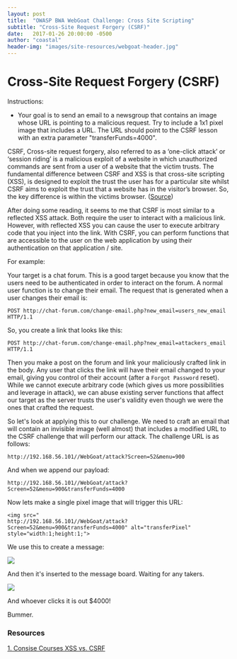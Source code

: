 ```yaml
---
layout: post
title:  "OWASP BWA WebGoat Challenge: Cross Site Scripting"
subtitle: "Cross-Site Request Forgery (CSRF)"
date:   2017-01-26 20:00:00 -0500
author: "coastal"
header-img: "images/site-resources/webgoat-header.jpg"
---
```

# Cross-Site Request Forgery (CSRF)
Instructions:

- Your goal is to send an email to a newsgroup that contains an image whose URL is pointing to a malicious request. Try to include a 1x1 pixel image that includes a URL. The URL should point to the CSRF lesson with an extra parameter "transferFunds=4000".

CSRF, Cross-site request forgery, also referred to as a ‘one-click attack’ or ‘session riding’ is a malicious exploit of a website in which unauthorized commands are sent from a user of a website that the victim trusts. The fundamental difference between CSRF and XSS is that cross-site scripting (XSS), is designed to exploit the trust the user has for a particular site whilst CSRF aims to exploit the trust that a website has in the visitor’s browser. So, the key difference is within the victims browser. ([Source][csrf-xss])

After doing some reading, it seems to me that CSRF is most similar to a reflected XSS attack. Both require the user to interact with a malicious link. However, with reflected XSS you can cause the user to execute arbitrary code that you inject into the link. With CSRF, you can perform functions that are accessible to the user on the web application by using their authentication on that application / site.

For example:

Your target is a chat forum. This is a good target because you know that the users need to be authenticated in order to interact on the forum. A normal user function is to change their email. The request that is generated when a user changes their email is:

```
POST http://chat-forum.com/change-email.php?new_email=users_new_email HTTP/1.1
```

So, you create a link that looks like this:

```
POST http://chat-forum.com/change-email.php?new_email=attackers_email HTTP/1.1
```

Then you make a post on the forum and link your maliciously crafted link in the body. Any user that clicks the link will have their email changed to your email, giving you control of their account (after a ```Forgot Password``` reset). While we cannot execute arbitrary code (which gives us more possibilities and leverage in attack), we can abuse existing server functions that affect our target as the server trusts the user's validity even though we were the ones that crafted the request.

So let's look at applying this to our challenge. We need to craft an email that will contain an invisible image (well almost) that includes a modified URL to the CSRF challenge that will perform our attack. The challenge URL is as follows:

```
http://192.168.56.101//WebGoat/attack?Screen=52&menu=900
```

And when we append our payload:

```
http://192.168.56.101//WebGoat/attack?Screen=52&menu=900&transferFunds=4000
```

Now lets make a single pixel image that will trigger this URL:

```
<img src="
http://192.168.56.101//WebGoat/attack?Screen=52&menu=900&transferFunds=4000" alt="transferPixel" style="width:1;height:1;"> 
```

We use this to create a message:

<img src="{{ site.baseurl }}/images/2017-01-26-webgoat_part_9_continued/csrf-message.jpg">

And then it's inserted to the message board. Waiting for any takers. 

<img src="{{ site.baseurl }}/images/2017-01-26-webgoat_part_9_continued/csrf-message-click.jpg">

And whoever clicks it is out $4000!

Bummer.


### Resources

[1. Consise Courses XSS vs. CSRF][csrf-xss]

[csrf-xss]:https://www.concise-courses.com/security/xss-csrf-html5/